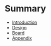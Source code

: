 # Summary

- [Introduction](./intro.md)
- [Design](./design.md)
- [Board](./board.md)
- [Appendix](./appendix.md)

